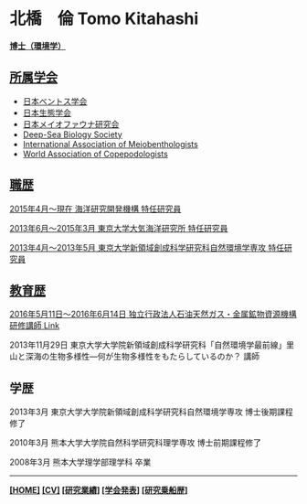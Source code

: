 # 北橋　倫 Tomo Kitahashi
<div style="text-align: right;">
<a href="https://tkitahashi.github.io/" ><Back</a>
</div>
  
**博士（環境学）**

## 所属学会

- 日本ベントス学会
- 日本生態学会
- 日本メイオファウナ研究会
- Deep-Sea Biology Society
- International Association of Meiobenthologists
- World Association of Copepodologists

## 職歴

2015年4月～現在    海洋研究開発機構    特任研究員

2013年6月～2015年3月    東京大学大気海洋研究所 特任研究員

2013年4月～2013年5月    東京大学新領域創成科学研究科自然環境学専攻    特任研究員

## 教育歴

2016年5月11日〜2016年6月14日    独立行政法人石油天然ガス・金属鉱物資源機構 研修講師 <a href="http://www.jogmec.go.jp/news/release/news_06_000153.html" target="_blank">Link</a>
  
2013年11月29日 東京大学大学院新領域創成科学研究科「自然環境学最前線」里山と深海の生物多様性―何が生物多様性をもたらしているのか？  講師

## 学歴

2013年3月    東京大学大学院新領域創成科学研究科自然環境学専攻 博士後期課程修了

2010年3月    熊本大学大学院自然科学研究科理学専攻 博士前期課程修了

2008年3月    熊本大学理学部理学科 卒業

___
**[[HOME]](https://tkitahashi.github.io/)  [[CV]](https://tkitahashi.github.io/cv/)  [[研究業績]](https://tkitahashi.github.io/publication/)  [[学会発表]](https://tkitahashi.github.io/presentation/)  [[研究乗船歴]](https://tkitahashi.github.io/cruise/)**
